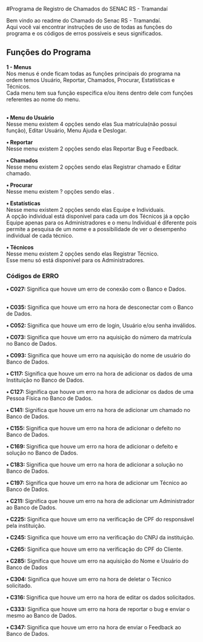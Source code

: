#Programa de Registro de Chamados do SENAC RS - Tramandaí

<a>Bem vindo ao readme do Chamado do Senac RS - Tramandaí.<br></a>
<a>Aqui você vai encontrar instruções de uso de todas as funções do programa e</a>
<a>os códigos de erros possíveis e seus significados.</a>
<h2>Funções  do Programa</h2>
<a><b>1 - Menus</b><br></a>
<a>Nos menus é onde ficam todas as funções principais do programa na ordem temos Usuário, Reportar, Chamados, Procurar, Estatísticas e Técnicos.<br></a>
<a>Cada menu tem sua função especifica e/ou itens dentro dele com funções referentes ao nome do menu.</a>

<a><br><b>• Menu do Usuário</b><br></a>
<a>Nesse menu existem 4 opções sendo elas Sua matrícula(não possui função), Editar Usuário, Menu Ajuda e Deslogar.<br></a>

<a><b>• Reportar</b><br></a>
<a>Nesse menu existem 2 opções sendo elas Reportar Bug e Feedback.<br></a>

<a><b>• Chamados</b><br></a>
<a>Nesse menu existem 2 opções sendo elas Registrar chamado e Editar chamado.<br></a>

<a><b>• Procurar</b><br></a>
<a>Nesse menu existem ? opções sendo elas .<br></a>

<a><b>• Estatísticas</b><br></a>
<a>Nesse menu existem 2 opções sendo elas Equipe e Individuais.<br></a>
<a>A opção individual está disponivel para cada um dos Técnicos já a opção Equipe apenas para os Administradores e o menu Individual é diferente </a>
<a>pois permite a pesquisa de um nome e a possibilidade de ver o desempenho individual de cada técnico.<br></a>

<a><b>• Técnicos</b><br></a>
<a>Nesse menu existem 2 opções sendo elas Registrar Técnico.<br></a>
<a>Esse menu só está disponivel para os Administradores.<br></a>

<h3>Códigos de ERRO</h3>
<a><b>• C027: </b></a>
<a>Significa que houve um erro de conexão com o Banco e Dados.</a>

<a><br><b>• C035: </b></a>
<a>Significa que houve um erro na hora de desconectar com o Banco de Dados.<br></a>

<a><b>• C052: </b></a>
<a>Significa que houve um erro de login, Usuário e/ou senha inválidos.<br></a>

<a><b>• C073: </b></a>
<a>Significa que houve um erro na aquisição do número da matrícula no Banco de Dados.<br></a>

<a><b>• C093: </b></a>
<a>Significa que houve um erro na aquisição do nome de usuário do Banco de Dados.<br></a>

<a><b>• C117: </b></a>
<a>Significa que houve um erro na hora de adicionar os dados de uma Instituição no Banco de Dados.<br></a>

<a><b>• C127: </b></a>
<a>Significa que houve um erro na hora de adicionar os dados de uma Pessoa Física no Banco de Dados.<br></a>

<a><b>• C141: </b></a>
<a>Significa que houve um erro na hora de adicionar um chamado no Banco de Dados.<br></a>

<a><b>• C155: </b></a>
<a>Significa que houve um erro na hora de adicionar o defeito no Banco de Dados.<br></a>

<a><b>• C169: </b></a>
<a>Significa que houve um erro na hora de adicionar o defeito e solução no Banco de Dados.<br></a>

<a><b>• C183: </b></a>
<a>Significa que houve um erro na hora de adicionar a solução no Banco de Dados.<br></a>

<a><b>• C197: </b></a>
<a>Significa que houve um erro na hora de adicionar um Técnico ao Banco de Dados.<br></a>

<a><b>• C211: </b></a>
<a>Significa que houve um erro na hora de adicionar um Administrador ao Banco de Dados.<br></a>

<a><b>• C225: </b></a>
<a>Significa que houve um erro na verificação de CPF do responsável pela instituição.<br></a>

<a><b>• C245: </b></a>
<a>Significa que houve um erro na verificação do CNPJ da instituição.<br></a>

<a><b>• C265: </b></a>
<a>Significa que houve um erro na verificação do CPF do Cliente.<br></a>

<a><b>• C285: </b></a>
<a>Significa que houve um erro na aquisição do Nome e Usuário do Banco de Dados<br></a>

<a><b>• C304: </b></a>
<a>Significa que houve um erro na hora de deletar o Técnico solicitado.<br></a>

<a><b>• C316: </b></a>
<a>Significa que houve um erro na hora de editar os dados solicitados.<br></a>

<a><b>• C333: </b></a>
<a>Significa que houve um erro na hora de reportar o bug e enviar o mesmo ao Banco de Dados.<br></a>

<a><b>• C347: </b></a>
<a>Significa que houve um erro na hora de enviar o Feedback ao Banco de Dados.<br></a>
